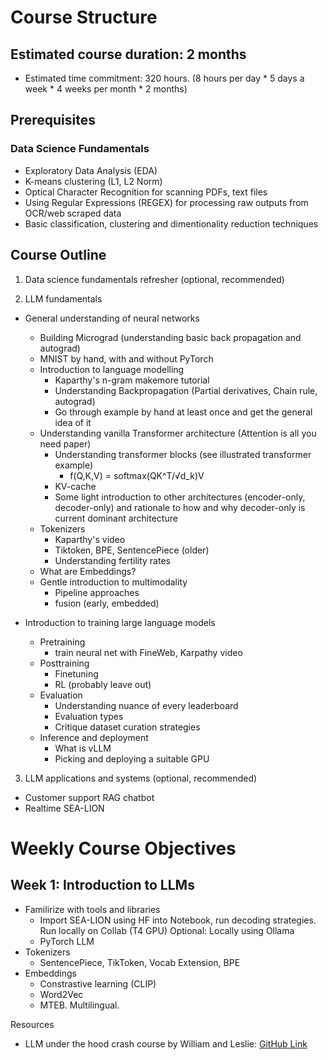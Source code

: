 # Course Structure

## Estimated course duration: 2 months
* Estimated time commitment: 320 hours. (8 hours per day * 5 days a week * 4 weeks per month * 2 months)

## Prerequisites

### Data Science Fundamentals
* Exploratory Data Analysis (EDA)
* K-means clustering (L1, L2 Norm)
* Optical Character Recognition for scanning PDFs, text files
* Using Regular Expressions (REGEX) for processing raw outputs from OCR/web scraped data
* Basic classification, clustering and dimentionality reduction techniques


## Course Outline

1. Data science fundamentals refresher (optional, recommended)

2. LLM fundamentals
* General understanding of neural networks
    * Building Micrograd (understanding basic back propagation and autograd)
    * MNIST by hand, with and without PyTorch
    * Introduction to language modelling 
        * Kaparthy's n-gram makemore tutorial
        * Understanding Backpropagation (Partial derivatives, Chain rule, autograd)
        * Go through example by hand at least once and get the general idea of it
    * Understanding vanilla Transformer architecture (Attention is all you need paper)
        * Understanding transformer blocks (see illustrated transformer example)
            * f(Q,K,V) = softmax(QK^T/√d_k)V
        * KV-cache
        * Some light introduction to other architectures (encoder-only, decoder-only) and rationale to how and why decoder-only is current dominant architecture
    * Tokenizers
        * Kaparthy's video
        * Tiktoken, BPE, SentencePiece (older)
        * Understanding fertility rates
    * What are Embeddings?
    * Gentle introduction to multimodality
        * Pipeline approaches
        * fusion (early, embedded)

* Introduction to training large language models
    * Pretraining
        * train neural net with FineWeb, Karpathy video
    * Posttraining
        * Finetuning
        * RL (probably leave out)
    * Evaluation
        * Understanding nuance of every leaderboard
        * Evaluation types
        * Critique dataset curation strategies
    * Inference and deployment
        * What is vLLM
        * Picking and deploying a suitable GPU

3. LLM applications and systems (optional, recommended)
* Customer support RAG chatbot
* Realtime SEA-LION

# Weekly Course Objectives

## Week 1: Introduction to LLMs
- Familirize with tools and libraries
    - Import SEA-LION using HF into Notebook, run decoding strategies. Run locally on Collab (T4 GPU) Optional: Locally using Ollama
    - PyTorch LLM
- Tokenizers
    - SentencePiece, TikToken, Vocab Extension, BPE
- Embeddings
    - Constrastive learning (CLIP)
    - Word2Vec
    - MTEB. Multilingual. 


Resources
* LLM under the hood crash course by William and Leslie: [GitHub Link](https://github.com/aisingapore/learning-buildgpt2)